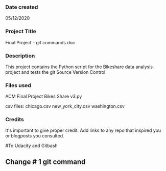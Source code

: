 ### Date created
05/12/2020
### Project Title
Final Project - git commands doc

### Description
This project contains the Python script for the Bikeshare data analysis project and tests the git Source Version Control

### Files used
ACM Final Project Bikes Share v3.py

csv files: chicago.csv new_york_city.csv washington.csv

### Credits
It's important to give proper credit. Add links to any repo that inspired you or blogposts you consulted.

#To Udacity and Gitbash

## Change # 1 git command
